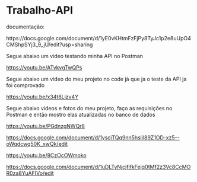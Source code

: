 # Trabalho-API
<p>documentação:</p>
https://docs.google.com/document/d/1yE0vKHtmFzFjPy8TyJc1p2e8uUpO4CMShpSYj3_9_jU/edit?usp=sharing

<p>Segue abaixo um video testando minha API no Postman</p>

https://youtu.be/ATvkvgTwQPs

<p>Segue abaixo um video do meu projeto no code já que ja o teste da API ja foi comprovado</p>

https://youtu.be/x34t8Lizv4Y

<p>Segue abaixo videos e fotos do meu projeto, faço as requisições no Postman e então mostro elas atualizadas no banco de dados</p>

https://youtu.be/PGdnzgNWQr8

https://docs.google.com/document/d/1ysciTQq9nn5hslil89Z1OD-xz5--oWqdcwq50K_xwQk/edit

https://youtu.be/8CzOcOWmoko

https://docs.google.com/document/d/1uDLTyNjcjfifkFejq0tMf2z3Vc8CcMOR0za8YuAFIVo/edit
